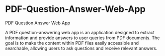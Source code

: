 # PDF-Question-Answer-Web-App
PDF Question Answer Web App

A PDF question-answering web app is an application designed to extract information and provide answers to user queries from PDF documents. The goal is to make the content within PDF files easily accessible and searchable, allowing users to ask questions and receive relevant answers.
